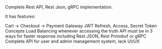 Complete Rest API, Rest Json, gRPC implementation.

It has features:

Cart -> Checkout -> Payment Gateway
JWT Refresh, Access, Secret Token Concepts
Load Balancing whenever accessing the truth API must be in 3 ways for faster response including Rest JSON, Rest Protobuf or gRPC
Complete API for user and admin management system, lack UI/UX 
